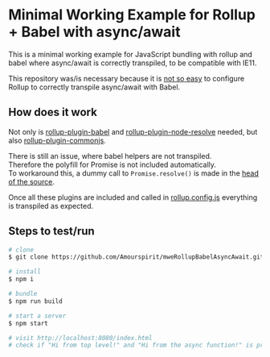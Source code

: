 # Minimal Working Example for Rollup + Babel with async/await

This is a minimal working example for JavaScript bundling with rollup and babel where async/await is correctly transpiled, to be compatible with IE11.

This repository was/is necessary because it is [not so easy](https://github.com/rollup/rollup-plugin-babel/issues/312) to configure Rollup to correctly transpile async/await with Babel.

## How does it work

Not only is [rollup-plugin-babel](https://github.com/rollup/plugins)
and [rollup-plugin-node-resolve](https://github.com/rollup/plugins/tree/master/packages/node-resolve)
needed, but also
[rollup-plugin-commonjs](https://github.com/rollup/plugins/tree/master/packages/commonjs).

There is still an issue, where babel helpers are not transpiled.  
Therefore the polyfill for Promise is not included automatically.  
To workaround this, a dummy call to `Promise.resolve()` is made in the [head of the source](./src/BuildTest.js).

Once all these plugins are included and called in [rollup.config.js](./rollup.config.js) everything is transpiled as expected.

## Steps to test/run

```sh
# clone
$ git clone https://github.com/Amourspirit/mweRollupBabelAsyncAwait.git

# install
$ npm i

# bundle
$ npm run build

# start a server
$ npm start

# visit http://localhost:8080/index.html
# check if "Hi from top level!" and "Hi from the async function!" is printed to your console.
```
